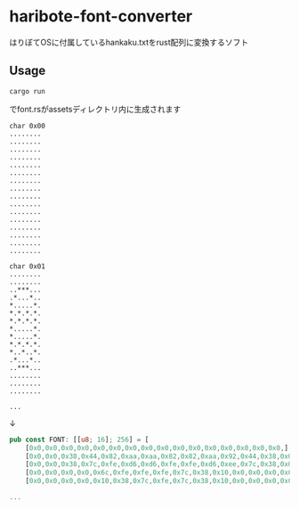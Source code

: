# haribote-font-converter
はりぼてOSに付属しているhankaku.txtをrust配列に変換するソフト
## Usage
```
cargo run
```
でfont.rsがassetsディレクトリ内に生成されます

```
char 0x00
........
........
........
........
........
........
........
........
........
........
........
........
........
........
........
........

char 0x01
........
........
..***...
.*...*..
*.....*.
*.*.*.*.
*.*.*.*.
*.....*.
*.....*.
*.*.*.*.
*..*..*.
.*...*..
..***...
........
........
........

...
```
↓
``` rust
pub const FONT: [[u8; 16]; 256] = [
	[0x0,0x0,0x0,0x0,0x0,0x0,0x0,0x0,0x0,0x0,0x0,0x0,0x0,0x0,0x0,0x0,],
	[0x0,0x0,0x38,0x44,0x82,0xaa,0xaa,0x82,0x82,0xaa,0x92,0x44,0x38,0x0,0x0,0x0,],
	[0x0,0x0,0x38,0x7c,0xfe,0xd6,0xd6,0xfe,0xfe,0xd6,0xee,0x7c,0x38,0x0,0x0,0x0,],
	[0x0,0x0,0x0,0x0,0x6c,0xfe,0xfe,0xfe,0x7c,0x38,0x10,0x0,0x0,0x0,0x0,0x0,],
	[0x0,0x0,0x0,0x0,0x10,0x38,0x7c,0xfe,0x7c,0x38,0x10,0x0,0x0,0x0,0x0,0x0,],

...
```